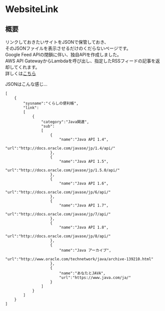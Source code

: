 # WebsiteLink
## 概要
リンクしておきたいサイトをJSONで保管しておき、  
そのJSONファイルを表示させるだけのくだらないページです。  
Google Feed APIの閉鎖に伴い、独自APIを作成しました。  
AWS API GatewayからLambdaを呼び出し、指定したRSSフィードの記事を返却してくれます。  
詳しくは[こちら](https://gist.github.com/shimapee/5f92c1bb3f7fbcb9892c4ae341fb20f1)

JSONはこんな感じ…  
```
[
	{
		"sysname":"くらしの便利帳",
		"link":
		[
			{
				"category":"Java関連",
				"sub":
				[
					{
						"name":"Java API 1.4",
						"url":"http://docs.oracle.com/javase/jp/1.4/api/"
					},
					{
						"name":"Java API 1.5",
						"url":"http://docs.oracle.com/javase/jp/1.5.0/api/"
					},
					{
						"name":"Java API 1.6",
						"url":"http://docs.oracle.com/javase/jp/6/api/"
					},
					{
						"name":"Java API 1.7",
						"url":"http://docs.oracle.com/javase/jp/7/api/"
					},
					{
						"name":"Java API 1.8",
						"url":"http://docs.oracle.com/javase/jp/8/api/"
					},
					{
						"name":"Java アーカイブ",
						"url":"http://www.oracle.com/technetwork/java/archive-139210.html"
					},
					{
						"name":"あなたとJAVA",
						"url":"https://www.java.com/ja/"
					}
				]
			}
		]
	}
]
```
